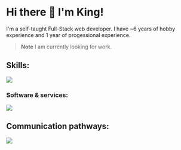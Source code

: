 # Hi there 👋 I'm King!

I'm a self-taught Full-Stack web developer.
I have ~6 years of hobby experience and 1 year of progessional experience.

> **Note**
> I am currently looking for work.

## Skills:
  <img src="https://skillicons.dev/icons?perline=6&i=js,ts,go,html,css,scss,nodejs,react,sqlite,md,vite,nodejs,redis,postgres,tailwind,nextjs,docker" />

### Software & services:
   <img src="https://skillicons.dev/icons?perline=6&i=vscode,idea,blender,figma,bash,powershell,ps,ai,xd,netlify,github,git" />

## Communication pathways:
<a href="https://www.linkedin.com/in/kingultron99/" target="_blank">
  <img src="https://skillicons.dev/icons?i=linkedin" />
</a>
